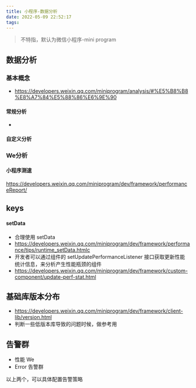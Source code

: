 ```yaml
---
title: 小程序-数据分析
date: 2022-05-09 22:52:17
tags:
---
```

> 不特指，默认为微信小程序-mini program

## 数据分析
### 基本概念
- https://developers.weixin.qq.com/miniprogram/analysis/#%E5%B8%B8%E8%A7%84%E5%88%86%E6%9E%90
#### 常规分析
- 

#### 自定义分析

### We分析


#### 小程序测速

https://developers.weixin.qq.com/miniprogram/dev/framework/performanceReport/


## keys
#### setData
- 合理使用 setData
- https://developers.weixin.qq.com/miniprogram/dev/framework/performance/tips/runtime_setData.htmlc
- 开发者可以通过组件的 setUpdatePerformanceListener 接口获取更新性能统计信息，来分析产生性能瓶颈的组件 
- https://developers.weixin.qq.com/miniprogram/dev/framework/custom-component/update-perf-stat.html


## 基础库版本分布
- https://developers.weixin.qq.com/miniprogram/dev/framework/client-lib/version.html
- 判断一些低版本库导致的问题时候，做参考用

## 告警群
- 性能 We
- Error 告警群

以上两个，可以具体配置告警策略